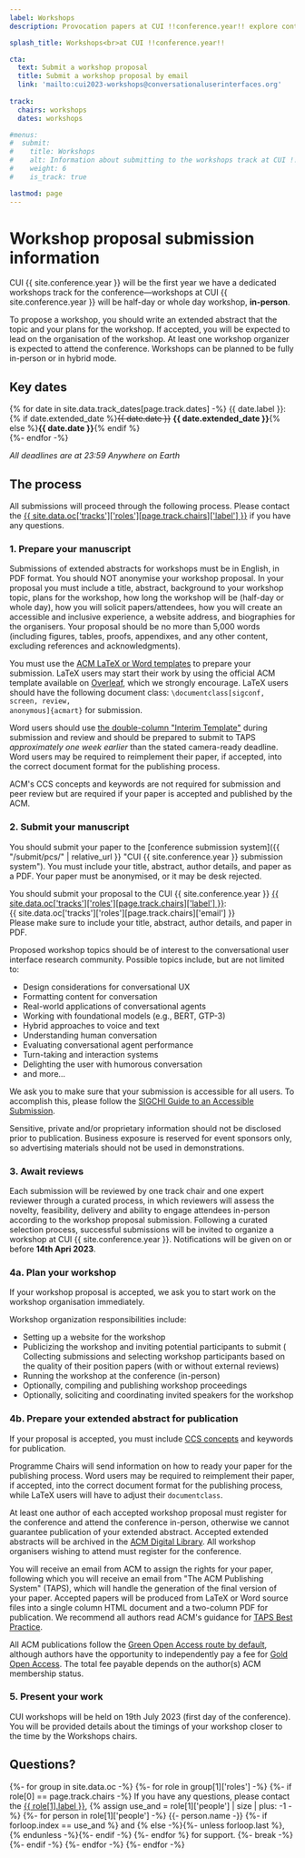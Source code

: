 ```yaml
---
label: Workshops
description: Provocation papers at CUI !!conference.year!! explore controversial, risk-taking or nascent ideas that have the potential to spark debate and discussion at the conference.

splash_title: Workshops<br>at CUI !!conference.year!!

cta:
  text: Submit a workshop proposal
  title: Submit a workshop proposal by email
  link: 'mailto:cui2023-workshops@conversationaluserinterfaces.org'
  
track:
  chairs: workshops
  dates: workshops

#menus:
#  submit:
#    title: Workshops
#    alt: Information about submitting to the workshops track at CUI !!conference.year!!
#    weight: 6
#    is_track: true

lastmod: page
---
```


# Workshop proposal submission information

CUI {{ site.conference.year }} will be the first year we have a dedicated workshops track for the conference—workshops at CUI {{ site.conference.year }} will be half-day or whole day workshop, **in-person**. 
 
To propose a workshop, you should write an extended abstract that the topic and your plans for the workshop. If accepted, you will be expected to lead on the organisation of the workshop. At least one workshop organizer is expected to attend the conference. Workshops can be planned to be fully in-person or in hybrid mode. 
 
## Key dates

{% for date in site.data.track_dates[page.track.dates] -%}
{{ date.label }}: {% if date.extended_date %}<strike>{{ date.date }}</strike> <strong>{{ date.extended_date }}</strong>{% else %}<strong>{{ date.date }}</strong>{% endif %}<br>
{%- endfor -%}

<em class="small">All deadlines are at 23:59 Anywhere on Earth</em>

## The process

All submissions will proceed through the following process. Please contact the <a href="{{ site.data.oc['tracks']['roles'][page.track.chairs]['email'] }}" title="Contact the CUI {{ site.conference.year }} {{ site.data.oc['tracks']['roles'][page.track.chairs]['label'] }} if you have any questions">{{ site.data.oc['tracks']['roles'][page.track.chairs]['label'] }}</a> if you have any questions.

### 1. Prepare your manuscript

Submissions of extended abstracts for workshops must be in English, in PDF format. You should NOT anonymise your workshop proposal. In your proposal you must include a title, abstract, background to your workshop topic, plans for the workshop, how long the workshop will be (half-day or whole day), how you will solicit papers/attendees, how you will create an accessible and inclusive experience, a website address, and biographies for the organisers. Your proposal should be no more than 5,000 words (including figures, tables, proofs, appendixes, and any other content, excluding references and acknowledgments). 

You must use the [ACM LaTeX or Word templates](https://www.acm.org/publications/proceedings-template "ACM templates for Microsoft Word and LaTeX") to prepare your submission.  LaTeX users may start their work by using the official ACM template available on [Overleaf](https://www.overleaf.com/latex/templates/acm-conference-proceedings-primary-article-template/wbvnghjbzwpc "ACM Primary Article Template templates on Overleaf"), which we strongly encourage. LaTeX users should have the following document class: <code>\documentclass[sigconf, screen, review, anonymous]{acmart}</code> for submission.

Word users should use [the double-column "Interim Template"](https://www.acm.org/publications/proceedings-template#h-interim-template "ACM Interim Template for submissions") during submission and review and should be prepared to submit to TAPS _approximately one week earlier_ than the stated camera-ready deadline. Word users may be required to reimplement their paper, if accepted, into the correct document format for the publishing process.

ACM's CCS concepts and keywords are not required for submission and peer review but are required if your paper is accepted and published by the ACM.

### 2. Submit your manuscript

You should submit your paper to the [conference submission system]({{ "/submit/pcs/" | relative_url }} "CUI {{ site.conference.year }} submission system"). You must include your title, abstract, author details, and paper as a PDF. Your paper must be anonymised, or it may be desk rejected.

You should submit your proposal to the CUI {{ site.conference.year }} <a href="{{ site.data.oc['tracks']['roles'][page.track.chairs]['email'] }}" title="Contact the CUI {{ site.conference.year }} {{ site.data.oc['tracks']['roles'][page.track.chairs]['label'] }} if you have any questions">{{ site.data.oc['tracks']['roles'][page.track.chairs]['label'] }}</a>:<br>{{ site.data.oc['tracks']['roles'][page.track.chairs]['email'] }}<br>
Please make sure to include your title, abstract, author details, and paper in PDF.  
 
Proposed workshop topics should be of interest to the conversational user interface research community. Possible topics include, but are not limited to: 

* Design considerations for conversational UX 
* Formatting content for conversation 
* Real-world applications of conversational agents 
* Working with foundational models (e.g., BERT, GTP-3) 
* Hybrid approaches to voice and text 
* Understanding human conversation 
* Evaluating conversational agent performance 
* Turn-taking and interaction systems 
* Delighting the user with humorous conversation 
* and more... 

We ask you to make sure that your submission is accessible for all users. To accomplish this, please follow the [SIGCHI Guide to an Accessible Submission](https://sigchi.org/conferences/author-resources/accessibility-guide/ "SIGCHI's guide to an Accessible Submission").

Sensitive, private and/or proprietary information should not be disclosed prior to publication. Business exposure is reserved for event sponsors only, so advertising materials should not be used in demonstrations. 

### 3. Await reviews

Each submission will be reviewed by one track chair and one expert reviewer through a curated process, in which reviewers will assess the novelty, feasibility, delivery and ability to engage attendees in-person according to the workshop proposal submission. Following a curated selection process, successful submissions will be invited to organize a workshop at CUI {{ site.conference.year }}. Notifications will be given on or before **14th Apri 2023**. 

### 4a. Plan your workshop 

If your workshop proposal is accepted, we ask you to start work on the workshop organisation immediately. 
 
Workshop organization responsibilities include:  
* Setting up a website for the workshop 
* Publicizing the workshop and inviting potential participants to submit 
( Collecting submissions and selecting workshop participants based on the quality of their position papers (with or without external reviews) 
* Running the workshop at the conference (in-person) 
* Optionally, compiling and publishing workshop proceedings 
* Optionally, soliciting and coordinating invited speakers for the workshop 

### 4b. Prepare your extended abstract for publication

If your proposal is accepted, you must include [CCS concepts](https://dl.acm.org/ccs "ACM Computing Classification System") and keywords for publication.

Programme Chairs will send information on how to ready your paper for the publishing process. Word users may be required to reimplement their paper, if accepted, into the correct document format for the publishing process, while LaTeX users will have to adjust their <code>documentclass</code>.

At least one author of each accepted workshop proposal must register for the conference and attend the conference in-person, otherwise we cannot guarantee publication of your extended abstract. Accepted extended abstracts will be archived in the <a href="http://dl.acm.org/" title="The ACM Digital Library">ACM Digital Library</a>. All workshop organisers wishing to attend must register for the conference. 

You will receive an email from ACM to assign the rights for your paper, following which you will receive an email from "The ACM Publishing System" (TAPS), which will handle the generation of the final version of your paper. Accepted papers will be produced from LaTeX or Word source files into a single column HTML document and a two-column PDF for publication. We recommend all authors read ACM's guidance for [TAPS Best Practice](https://www.acm.org/publications/taps/taps-best-practices "The ACM Publishing System (TAPS) Best Practices").

All ACM publications follow the [Green Open Access route by default](https://www.acm.org/publications/openaccess#green "Details on ACM's Green Open Access policies"), although authors have the opportunity to independently pay a fee for [Gold Open Access](https://www.acm.org/publications/openaccess#oapricing "Details on Gold Open Access pricing for ACM publications"). The total fee payable depends on the author(s) ACM membership status.

### 5. Present your work

CUI workshops will be held on 19th July 2023 (first day of the conference). You will be provided details about the timings of your workshop closer to the time by the Workshops chairs.


## Questions?

<p>
{%- for group in site.data.oc -%}
{%- for role in group[1]['roles'] -%}
{%- if role[0] == page.track.chairs -%}
  If you have any questions, please contact the <a href="{{ role[1].email }}" title="Send an email to the CUI {{ site.conference.year }} {{ role[1].label }}">{{ role[1].label }}</a>, 
  {% assign use_and = role[1]['people'] | size | plus: -1 -%}
  {%- for person in role[1]['people'] -%}
      {{- person.name -}}
      {%- if forloop.index == use_and %} and {% else -%}{%- unless forloop.last %}, {% endunless -%}{%- endif -%}
  {%- endfor %} for support.
  {%- break -%}
{%- endif -%}
{%- endfor -%}
{%- endfor -%}
</p>



